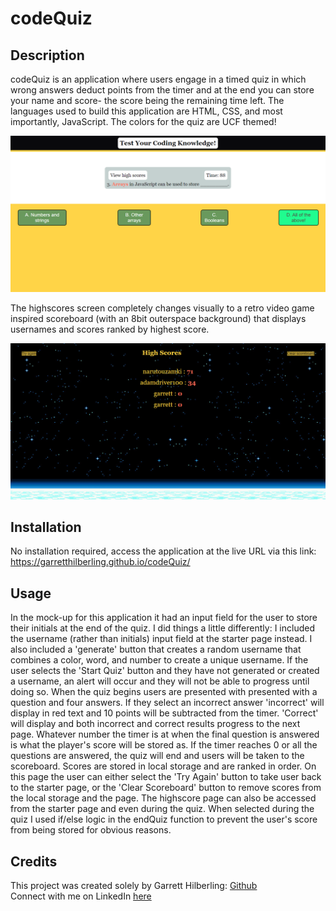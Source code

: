 # codeQuiz

## Description
codeQuiz is an application where users engage in a timed quiz in which wrong answers deduct points from the timer and at the end you can store your name and score- the score being the remaining time left. The languages used to build this application are HTML, CSS, and most importantly, JavaScript. The colors for the quiz are UCF themed!
<div align="center">
  <img src="./assets/images/application-screenshot2.png?raw=true" width="700">
</div>

The highscores screen completely changes visually to a retro video game inspired scoreboard (with an 8bit outerspace background) that displays usernames and scores ranked by highest score.

<div align="center">
  <img src="./assets/images/application-screenshot.png?raw=true" width="700">
</div>

## Installation
No installation required, access the application at the live URL via this link: https://garretthilberling.github.io/codeQuiz/

## Usage
In the mock-up for this application it had an input field for the user to store their initials at the end of the quiz. I did things a little differently: I included the username (rather than initials) input field at the starter page instead. I also included a 'generate' button that creates a random username that combines a color, word, and number to create a unique username. If the user selects the 'Start Quiz' button and they have not generated or created a username, an alert will occur and they will not be able to progress until doing so. When the quiz begins users are presented with presented with a question and four answers. If they select an incorrect answer 'incorrect' will display in red text and 10 points will be subtracted from the timer. 'Correct' will display and both incorrect and correct results progress to the next page. Whatever number the timer is at when the final question is answered is what the player's score will be stored as. If the timer reaches 0 or all the questions are answered, the quiz will end and users will be taken to the scoreboard. Scores are stored in local storage and are ranked in order. On this page the user can either select the 'Try Again' button to take user back to the starter page, or the 'Clear Scoreboard' button to remove scores from the local storage and the page. The highscore page can also be accessed from the starter page and even during the quiz. When selected during the quiz I used if/else logic in the endQuiz function to prevent the user's score from being stored for obvious reasons.

## Credits
This project was created solely by Garrett Hilberling: [Github](https://github.com/garretthilberling)
<br>
Connect with me on LinkedIn [here](https://www.linkedin.com/in/garretthilberling/)
